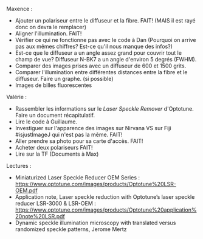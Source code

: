 Maxence : 
  - Ajouter un polariseur entre le diffuseur et la fibre. FAIT! (MAIS il est rayé donc on devra le remplacer)
  - Aligner l'illumination. FAIT!
  - Vérifier ce qui ne fonctionne pas avec le code à Dan (Pourquoi on arrive pas aux mêmes chiffres? Est-ce qu'il nous manque des infos?) 
  - Est-ce que le diffuseur a un angle assez grand pour couvrir tout le champ de vue? Diffuseur N-BK7 a un angle d'environ 5 degrés (FWHM).
  - Comparer des images prises avec un diffuseur de 600 et 1500 grits.
  - Comparer l'illumination entre différentes distances entre la fibre et le diffuseur. Faire un graphe. (si possible)
  - Images de billes fluorescentes

Valérie : 
  - Rassembler les informations sur le *Laser Speckle Remover* d'Optotune. Faire un document récapitulatif. 
  - Lire le code à Guillaume.
  - Investiguer sur l'apparence des images sur Nirvana VS sur Fiji #isjustImageJ qui n'est pas la même. FAIT! 
  - Aller prendre sa photo pour sa carte d'accès. FAIT!
  - Acheter deux polariseurs FAIT!
  - Lire sur la TF (Documents à Max) 
  
Lectures : 
  - Miniaturized Laser Speckle Reducer OEM Series : https://www.optotune.com/images/products/Optotune%20LSR-OEM.pdf
  - Application note, Laser speckle reduction with Optotune’s laser speckle reducer LSR-3000 & LSR-OEM : https://www.optotune.com/images/products/Optotune%20application%20note%20LSR.pdf
  - Dynamic speckle illumination microscopy with translated versus randomized speckle patterns, Jerome Mertz
